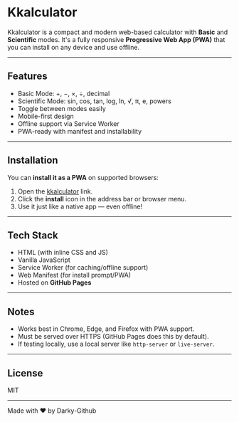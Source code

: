 # Kkalculator

Kkalculator is a compact and modern web-based calculator with **Basic** and **Scientific** modes. It's a fully responsive **Progressive Web App (PWA)** that you can install on any device and use offline.

---

## Features

- Basic Mode: +, −, ×, ÷, decimal
- Scientific Mode: sin, cos, tan, log, ln, √, π, e, powers
- Toggle between modes easily
- Mobile-first design
- Offline support via Service Worker
- PWA-ready with manifest and installability

---

## Installation

You can **install it as a PWA** on supported browsers:

1. Open the [kkalculator](https://darky-github.github.io/kkalculator-calculator) link.
2. Click the **install** icon in the address bar or browser menu.
3. Use it just like a native app — even offline!

---

## Tech Stack

- HTML (with inline CSS and JS)
- Vanilla JavaScript
- Service Worker (for caching/offline support)
- Web Manifest (for install prompt/PWA)
- Hosted on **GitHub Pages**

---

## Notes

- Works best in Chrome, Edge, and Firefox with PWA support.
- Must be served over HTTPS (GitHub Pages does this by default).
- If testing locally, use a local server like `http-server` or `live-server`.

---

## License

MIT 

---

Made with ❤️ by Darky-Github
